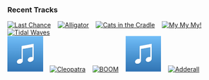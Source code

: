 ### Recent Tracks
[<img src='https://lastfm.freetls.fastly.net/i/u/300x300/3f3025c9de83ffa9a7a531a836dece95.png' width='16%' height='16%' alt='Last Chance'>](https://www.last.fm/music/chptrs/_/last%2bchance)&nbsp;&nbsp;&nbsp;&nbsp;[<img src='https://lastfm.freetls.fastly.net/i/u/300x300/85a6a56ff670ac1a0dd4538ce004f825.png' width='16%' height='16%' alt='Alligator'>](https://www.last.fm/music/of%2bmonsters%2band%2bmen/_/alligator)&nbsp;&nbsp;&nbsp;&nbsp;[<img src='https://lastfm.freetls.fastly.net/i/u/300x300/ce705b3b659c9b909cb3b8888b6e0477.png' width='16%' height='16%' alt='Cats in the Cradle'>](https://www.last.fm/music/harry%2bchapin/_/cat%2527s%2bin%2bthe%2bcradle)&nbsp;&nbsp;&nbsp;&nbsp;[<img src='https://lastfm.freetls.fastly.net/i/u/300x300/29e68c20ff98bdfb9d14a866f5cf403b.png' width='16%' height='16%' alt='My My My!'>](https://www.last.fm/music/troye%2bsivan/_/my%2bmy%2bmy%2521)&nbsp;&nbsp;&nbsp;&nbsp;[<img src='https://lastfm.freetls.fastly.net/i/u/300x300/58ac6bcf970d055cdfe2601a3e6e88c0.png' width='16%' height='16%' alt='Tidal Waves'>](https://www.last.fm/music/parade%2bof%2blights/_/tidal%2bwaves)&nbsp;&nbsp;&nbsp;&nbsp;<br>[<img src='https://github.com/atfinke/atfinke/blob/master/placeholder.jpeg?raw=true' width='16%' height='16%' alt='Trampoline (with ZAYN)'>](https://www.last.fm/music/shaed/_/trampoline%2b%2528with%2bzayn%2529)&nbsp;&nbsp;&nbsp;&nbsp;[<img src='https://lastfm.freetls.fastly.net/i/u/300x300/ea77f864eff0a4283fa30b8edade7ddb.png' width='16%' height='16%' alt='Cleopatra'>](https://www.last.fm/music/the%2blumineers/_/cleopatra)&nbsp;&nbsp;&nbsp;&nbsp;[<img src='https://lastfm.freetls.fastly.net/i/u/300x300/87a150107afc8241d5012c46dfa0ae9b.png' width='16%' height='16%' alt='BOOM'>](https://www.last.fm/music/x%2bambassadors/_/boom)&nbsp;&nbsp;&nbsp;&nbsp;[<img src='https://github.com/atfinke/atfinke/blob/master/placeholder.jpeg?raw=true' width='16%' height='16%' alt='Always'>](https://www.last.fm/music/the%2bdlx/_/always)&nbsp;&nbsp;&nbsp;&nbsp;[<img src='https://lastfm.freetls.fastly.net/i/u/300x300/4f7b367abde976060b624fd020bffcf5.png' width='16%' height='16%' alt='Adderall'>](https://www.last.fm/music/max%2bfrost/_/adderall)&nbsp;&nbsp;&nbsp;&nbsp;<br>